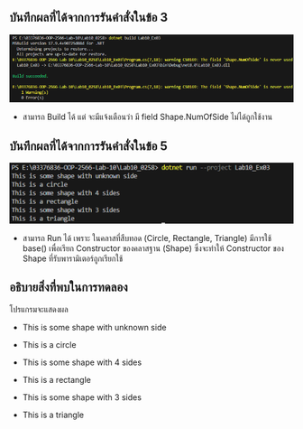 ## บันทึกผลที่ได้จากการรันคำสั่งในข้อ 3

![pic](/Pictures/pic-5.png)

- สามารถ Build ได้ แต่ จะมีแจ้งเตือนว่า มี field Shape.NumOfSide ไม่ได้ถูกใช้งาน

## บันทึกผลที่ได้จากการรันคำสั่งในข้อ 5


![pic](/Pictures/pic-6.png)

- สามารถ Run ได้ เพราะ ในคลาสที่สืบทอด (Circle, Rectangle, Triangle) มีการใช้ base() เพื่อเรียก Constructor ของคลาสฐาน (Shape) ซึ่งจะทำให้ Constructor ของ Shape ที่รับพารามิเตอร์ถูกเรียกใช้

## อธิบายสิ่งที่พบในการทดลอง

โปรแกรมจะแสดงผล

- This is some shape with unknown side

- This is a circle

- This is some shape with 4 sides

- This is a rectangle

- This is some shape with 3 sides

- This is a triangle